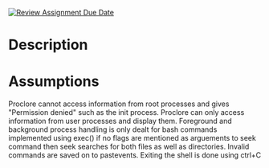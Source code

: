 [![Review Assignment Due Date](https://classroom.github.com/assets/deadline-readme-button-24ddc0f5d75046c5622901739e7c5dd533143b0c8e959d652212380cedb1ea36.svg)](https://classroom.github.com/a/76mHqLr5)
# Description

# Assumptions
Proclore cannot access information from root processes and gives 
"Permission denied" such as the init process.
Proclore can only access information from user processes and display them.
Foreground and background process handling is only dealt for bash commands implemented using exec()
if no flags are mentioned as arguements to seek command then seek searches for both files as well as directories.
Invalid commands are saved on to pastevents.
Exiting the shell is done using ctrl+C
